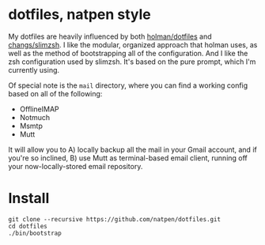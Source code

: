 dotfiles, natpen style
=======

My dotfiles are heavily influenced by both [holman/dotfiles](https://github.com/holman/dotfiles) and [changs/slimzsh](https://github.com/changs/slimzsh). I like the modular, organized approach that holman uses, as well as the method of bootstrapping all of the configuration. And I like the zsh configuration used by slimzsh. It's based on the pure prompt, which I'm currently using.

Of special note is the `mail` directory, where you can find a working config based on all of the following:
* OfflineIMAP
* Notmuch
* Msmtp
* Mutt

It will allow you to A) locally backup all the mail in your Gmail account, and if you're so inclined, B) use Mutt as terminal-based email client, running off your now-locally-stored email repository.

# Install

```
git clone --recursive https://github.com/natpen/dotfiles.git
cd dotfiles
./bin/bootstrap
```
